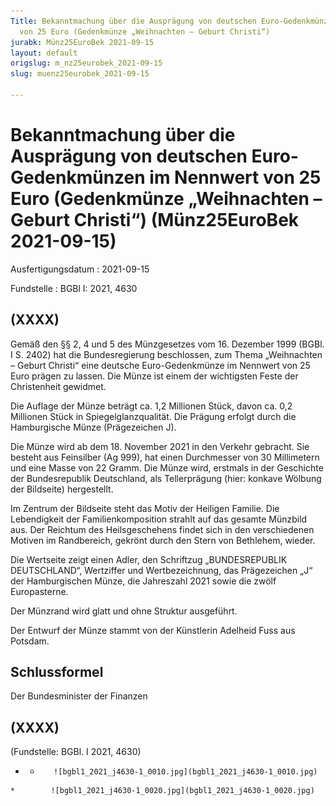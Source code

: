 ```yaml
---
Title: Bekanntmachung über die Ausprägung von deutschen Euro-Gedenkmünzen im Nennwert
  von 25 Euro (Gedenkmünze „Weihnachten – Geburt Christi“)
jurabk: Münz25EuroBek 2021-09-15
layout: default
origslug: m_nz25eurobek_2021-09-15
slug: muenz25eurobek_2021-09-15

---
```


# Bekanntmachung über die Ausprägung von deutschen Euro-Gedenkmünzen im Nennwert von 25 Euro (Gedenkmünze „Weihnachten – Geburt Christi“) (Münz25EuroBek 2021-09-15)

Ausfertigungsdatum
:   2021-09-15

Fundstelle
:   BGBl I: 2021, 4630


## (XXXX)

Gemäß den §§ 2, 4 und 5 des Münzgesetzes vom 16. Dezember 1999 (BGBl. I S. 2402) hat die Bundesregierung beschlossen, zum Thema „Weihnachten – Geburt Christi“ eine deutsche Euro-Gedenkmünze im Nennwert von 25 Euro prägen zu lassen. Die Münze ist einem der wichtigsten Feste der Christenheit gewidmet.

Die Auflage der Münze beträgt ca. 1,2 Millionen Stück, davon ca. 0,2 Millionen Stück in Spiegelglanzqualität. Die Prägung erfolgt durch die Hamburgische Münze (Prägezeichen J).

Die Münze wird ab dem 18. November 2021 in den Verkehr gebracht. Sie besteht aus Feinsilber (Ag 999), hat einen Durchmesser von 30 Millimetern und eine Masse von 22 Gramm. Die Münze wird, erstmals in der Geschichte der Bundesrepublik Deutschland, als Tellerprägung (hier: konkave Wölbung der Bildseite) hergestellt.

Im Zentrum der Bildseite steht das Motiv der Heiligen Familie. Die Lebendigkeit der Familienkomposition strahlt auf das gesamte Münzbild aus. Der Reichtum des Heilsgeschehens findet sich in den verschiedenen Motiven im Randbereich, gekrönt durch den Stern von Bethlehem, wieder.

Die Wertseite zeigt einen Adler, den Schriftzug „BUNDESREPUBLIK DEUTSCHLAND“, Wertziffer und Wertbezeichnung, das Prägezeichen „J“ der Hamburgischen Münze, die Jahreszahl 2021 sowie die zwölf Europasterne.

Der Münzrand wird glatt und ohne Struktur ausgeführt.

Der Entwurf der Münze stammt von der Künstlerin Adelheid Fuss aus Potsdam.


## Schlussformel

Der Bundesminister der Finanzen


## (XXXX)

(Fundstelle: BGBl. I 2021, 4630)


*    *        ![bgbl1_2021_j4630-1_0010.jpg](bgbl1_2021_j4630-1_0010.jpg)
    *        ![bgbl1_2021_j4630-1_0020.jpg](bgbl1_2021_j4630-1_0020.jpg)


